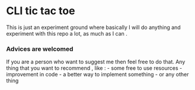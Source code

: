 # CLI tic tac toe
This is just an experiment ground
where basically I will do anything and experiment with this repo a lot,
as much as I can .


### Advices are welcomed
If you are a person who want to suggest me then feel free to do that.
Any thing that you want to recommend , like :
    - some free to use resources
    - improvement in code
    - a better way to implement something
    - or any other thing

